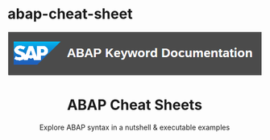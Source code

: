 # abap-cheat-sheet

<div align="center">
  <a href="https://help.sap.com/doc/abapdocu_latest_index_htm/latest/en-US/index.htm?file=abenabap.htm">
    <img src="./img/abap doc.png" alt="ABAP Keyword Documentation" >
  </a>
  <h1 align="center">ABAP Cheat Sheets</h1>
<p align="center">Explore ABAP syntax in a nutshell & executable examples</p>
</div>
